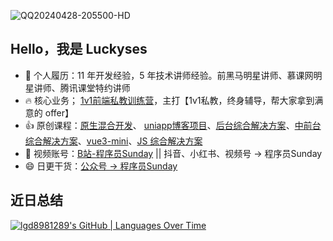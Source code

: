 ![QQ20240428-205500-HD](README.assets/QQ20240428-205500-HD.gif)



## Hello，我是 Luckyses

- 🔭 个人履历：11 年开发经验，5 年技术讲师经验。前黑马明星讲师、慕课网明星讲师、腾讯课堂特约讲师
- 🔥 核心业务； [1v1前端私教训练营](https://mp.weixin.qq.com/s?__biz=MzkxNjUxMDg4Ng==&mid=2247490945&idx=1&sn=31c3a8ad7aa603fa2a92f517168ddaf3&chksm=c14f9c48f638155e9d593346dcb81994fdff09b5a6e242d7b18e67046ae3702caa7b322856b7&token=1957048641&lang=zh_CN&scene=21#wechat_redirect)，主打【1v1私教，终身辅导，帮大家拿到满意的 offer】
- 👍 原创课程：[原生混合开发](https://coding.imooc.com/class/377.html)、 [uniapp博客项目](https://coding.imooc.com/class/521.html)、[后台综合解决方案](https://coding.imooc.com/class/542.html)、[中前台综合解决方案](https://coding.imooc.com/class/577.html)、[vue3-mini](https://coding.imooc.com/class/608.html)、[JS 综合解决方案](https://coding.imooc.com/class/687.html)
- 👯 视频账号：[B站-程序员Sunday](https://space.bilibili.com/478809258?spm_id_from=333.1007.0.0) || 抖音、小红书、视频号 -> 程序员Sunday
- 😄 日更干货：[公众号 -> 程序员Sunday](https://github.com/lgd8981289/lgd8981289/blob/main/README.assets/image-20240428145350137.png)

## 近日总结

[![lgd8981289's GitHub | Languages Over Time](https://stats.quine.sh/lgd8981289/languages-over-time?theme=dark)](https://quine.sh?utm_source=widgets&utm_campaign=lgd8981289)
